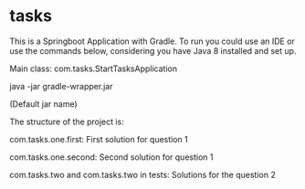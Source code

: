 # tasks

This is a Springboot Application with Gradle.
To run you could use an IDE or use the commands below, considering you have Java 8 installed and set up.

Main class: com.tasks.StartTasksApplication

java -jar gradle-wrapper.jar

(Default jar name)

The structure of the project is:

com.tasks.one.first: First solution for question 1

com.tasks.one.second: Second solution for question 1

com.tasks.two and com.tasks.two in tests: Solutions for the question 2
